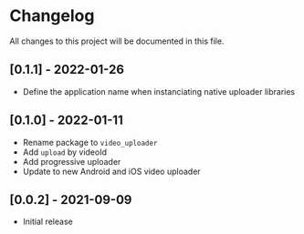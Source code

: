 # Changelog
All changes to this project will be documented in this file.

## [0.1.1] - 2022-01-26
- Define the application name when instanciating native uploader libraries
  
## [0.1.0] - 2022-01-11
- Rename package to `video_uploader`
- Add `upload` by videoId
- Add progressive uploader
- Update to new Android and iOS video uploader

## [0.0.2] - 2021-09-09
- Initial release

